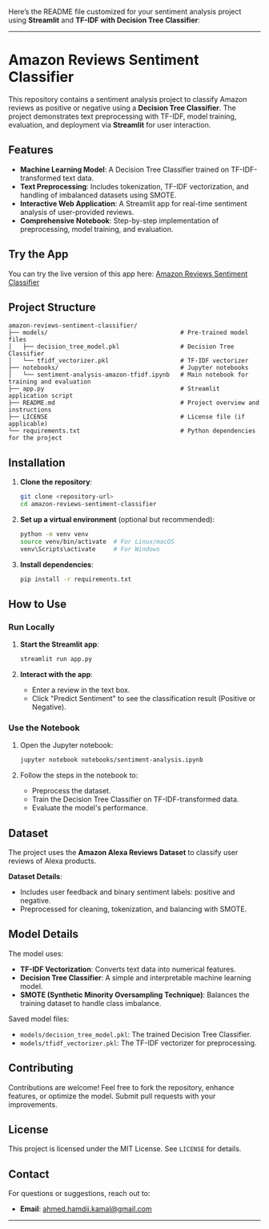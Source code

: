 Here’s the README file customized for your sentiment analysis project using **Streamlit** and **TF-IDF with Decision Tree Classifier**:

---

# Amazon Reviews Sentiment Classifier

This repository contains a sentiment analysis project to classify Amazon reviews as positive or negative using a **Decision Tree Classifier**. The project demonstrates text preprocessing with TF-IDF, model training, evaluation, and deployment via **Streamlit** for user interaction.

## Features

- **Machine Learning Model**: A Decision Tree Classifier trained on TF-IDF-transformed text data.
- **Text Preprocessing**: Includes tokenization, TF-IDF vectorization, and handling of imbalanced datasets using SMOTE.
- **Interactive Web Application**: A Streamlit app for real-time sentiment analysis of user-provided reviews.
- **Comprehensive Notebook**: Step-by-step implementation of preprocessing, model training, and evaluation.

## Try the App

You can try the live version of this app here: [Amazon Reviews Sentiment Classifier](#)


## Project Structure

```plaintext
amazon-reviews-sentiment-classifier/
├── models/                                     # Pre-trained model files
│   ├── decision_tree_model.pkl                 # Decision Tree Classifier
│   └── tfidf_vectorizer.pkl                    # TF-IDF vectorizer
├── notebooks/                                  # Jupyter notebooks
│   └── sentiment-analysis-amazon-tfidf.ipynb   # Main notebook for training and evaluation
├── app.py                                      # Streamlit application script
├── README.md                                   # Project overview and instructions
├── LICENSE                                     # License file (if applicable)
└── requirements.txt                            # Python dependencies for the project
```

## Installation

1. **Clone the repository**:
   ```bash
   git clone <repository-url>
   cd amazon-reviews-sentiment-classifier
   ```

2. **Set up a virtual environment** (optional but recommended):
   ```bash
   python -m venv venv
   source venv/bin/activate  # For Linux/macOS
   venv\Scripts\activate     # For Windows
   ```

3. **Install dependencies**:
   ```bash
   pip install -r requirements.txt
   ```

## How to Use

### Run Locally

1. **Start the Streamlit app**:
   ```bash
   streamlit run app.py
   ```

2. **Interact with the app**:
   - Enter a review in the text box.
   - Click "Predict Sentiment" to see the classification result (Positive or Negative).

### Use the Notebook

1. Open the Jupyter notebook:
   ```bash
   jupyter notebook notebooks/sentiment-analysis.ipynb
   ```

2. Follow the steps in the notebook to:
   - Preprocess the dataset.
   - Train the Decision Tree Classifier on TF-IDF-transformed data.
   - Evaluate the model's performance.

## Dataset

The project uses the **Amazon Alexa Reviews Dataset** to classify user reviews of Alexa products.

**Dataset Details**:
- Includes user feedback and binary sentiment labels: positive and negative.
- Preprocessed for cleaning, tokenization, and balancing with SMOTE.

## Model Details

The model uses:
- **TF-IDF Vectorization**: Converts text data into numerical features.
- **Decision Tree Classifier**: A simple and interpretable machine learning model.
- **SMOTE (Synthetic Minority Oversampling Technique)**: Balances the training dataset to handle class imbalance.

Saved model files:
- `models/decision_tree_model.pkl`: The trained Decision Tree Classifier.
- `models/tfidf_vectorizer.pkl`: The TF-IDF vectorizer for preprocessing.

## Contributing

Contributions are welcome! Feel free to fork the repository, enhance features, or optimize the model. Submit pull requests with your improvements.

## License

This project is licensed under the MIT License. See `LICENSE` for details.

## Contact

For questions or suggestions, reach out to:

- **Email**: ahmed.hamdii.kamal@gmail.com

---
